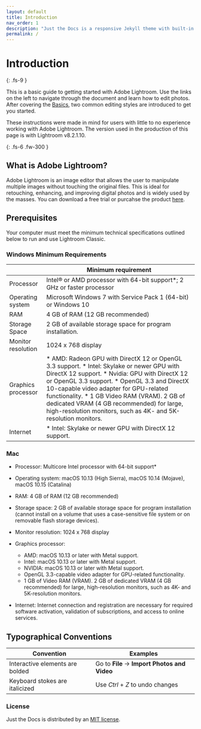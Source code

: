 ```yaml
---
layout: default
title: Introduction
nav_order: 1
description: "Just the Docs is a responsive Jekyll theme with built-in search that is easily customizable and hosted on GitHub Pages."
permalink: /
---
```


# Introduction
{: .fs-9 }

This is a basic guide to getting started with Adobe Lightroom. Use the links on the left to navigate through the document and learn how to edit photos. After covering the [Basics](https://jmajam.github.io//hans-and-justin-lightroom/docs/), two common editing styles are introduced to get you started.

These instructions were made in mind for users with little to no experience working with Adobe Lightroom. The version used in the production of this page is with Lightroom v8.2.1.10. 

{: .fs-6 .fw-300 }

## What is Adobe Lightroom?
Adobe Lightroom is an image editor that allows the user to manipulate multiple images without touching the original files. This is ideal for retouching, enhancing, and improving digital photos and is widely used by the masses. You can download a free trial or purcahse the product [here](https://www.adobe.com/products/photoshop-lightroom.html).

## Prerequisites
Your computer must meet the minimum technical specifications outlined below to run and use Lightroom Classic. 

### Windows Minimum Requirements
|                    | Minimum requirement                                                                                                                                                                                                                                                                                                                                                                                        |
|--------------------|------------------------------------------------------------------------------------------------------------------------------------------------------------------------------------------------------------------------------------------------------------------------------------------------------------------------------------------------------------------------------------------------------------|
| Processor          | Intel® or AMD processor with 64-bit support*; 2 GHz or faster  processor                                                                                                                                                                                                                                                                                                                                   |
| Operating system   | Microsoft Windows 7 with Service Pack 1 (64-bit) or Windows 10                                                                                                                                                                                                                                                                                                                                             |
| RAM                | 4 GB of RAM (12 GB recommended)                                                                                                                                                                                                                                                                                                                                                                            |
| Storage Space      | 2 GB of available storage space for program installation.                                                                                                                                                                                                                                                                                                                                                  |
| Monitor resolution | 1024 x 768 display                                                                                                                                                                                                                                                                                                                                                                                         |
| Graphics processor | * AMD: Radeon GPU with DirectX 12 or OpenGL 3.3 support. * Intel: Skylake or newer GPU with DirectX 12 support.  * Nvidia: GPU with DirectX 12 or OpenGL 3.3 support. * OpenGL 3.3 and DirectX 10-capable video adapter for  GPU-related functionality. * 1 GB Video RAM (VRAM). 2 GB of dedicated VRAM (4 GB  recommended) for large, high-resolution monitors, such as  4K- and 5K-resolution monitors.  |
| Internet           | * Intel: Skylake or newer GPU with DirectX 12 support.                                                                                                                                                                                                                                                                                                                                                     |

### Mac
* Processor: Multicore Intel processor with 64-bit support* 

* Operating system: macOS 10.13 (High Sierra), macOS 10.14 (Mojave), macOS 10.15 (Catalina)

* RAM: 4 GB of RAM (12 GB recommended)

* Storage space: 2 GB of available storage space for program installation (cannot install on a volume that uses a case-sensitive file system or on removable flash storage devices).

* Monitor resolution: 1024 x 768 display

* Graphics processor:
    * AMD: macOS 10.13 or later with Metal support.
    * Intel: macOS 10.13 or later with Metal support.
    * NVIDIA: macOS 10.13 or later with Metal support.
    * OpenGL 3.3-capable video adapter for GPU-related functionality.
    * 1 GB of Video RAM (VRAM). 2 GB of dedicated VRAM (4 GB recommended) for large, high-resolution monitors, such as 4K- and 5K-resolution monitors.

* Internet: Internet connection and registration are necessary for required software activation, validation of subscriptions, and access to online services.

## Typographical Conventions

| Convention                      | Examples                                         |
|---------------------------------|--------------------------------------------------|
| Interactive elements are bolded | Go to **File** -&gt; **Import Photos and Video** |
| Keyboard stokes are italicized  | Use _Ctrl_ + _Z_ to undo changes                 |

### License

Just the Docs is distributed by an [MIT license](https://github.com/pmarsceill/just-the-docs/tree/master/LICENSE.txt).

